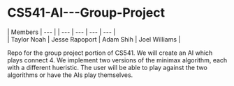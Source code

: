 # CS541-AI---Group-Project
| Members | --- |
| --- | --- | --- | --- |  
| Taylor Noah | Jesse Rapoport | Adam Shih | Joel Williams |

Repo for the group project portion of CS541.  We will create an AI which  plays connect 4.
We implement two versions of the minimax algorithm, each with a different hueristic. The user will be able to play against the two  
algorithms or have the AIs play themselves.
